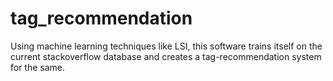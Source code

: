 tag_recommendation
==================

Using machine learning techniques like LSI, this software trains itself on the current stackoverflow database and creates a tag-recommendation system for the same.
